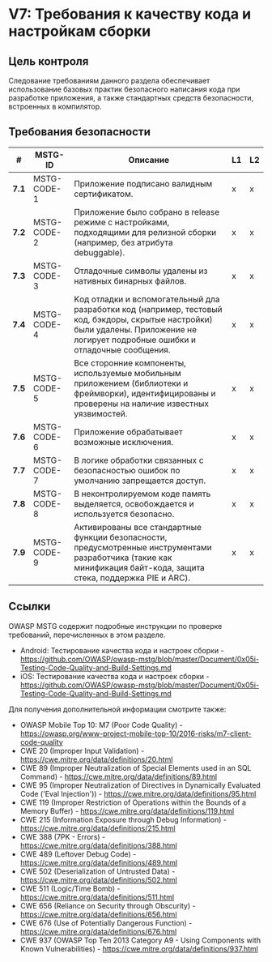# V7: Требования к качеству кода и настройкам сборки

## Цель контроля

Следование требованиям данного раздела обеспечивает использование базовых практик безопасного написания кода при разработке приложения, а также стандартных средств безопасности, встроенных в компилятор.

## Требования безопасности

| # | MSTG-ID | Описание | L1 | L2 |
| -- | ---------- | ---------------------- | - | - |
| **7.1** | MSTG-CODE-1 | Приложение подписано валидным сертификатом. | x | x |
| **7.2** | MSTG-CODE-2 | Приложение было собрано в release режиме с настройками, подходящими для релизной сборки (например, без атрибута debuggable). | x | x |
| **7.3** | MSTG-CODE-3 | Отладочные символы удалены из нативных бинарных файлов. | x | x |
| **7.4** | MSTG-CODE-4 | Kод отладки и вспомогательный дла разработки код (например, тестовый код, бэкдоры, скрытые настройки) были удалены. Приложение не логирует подробные ошибки и отладочные сообщения. | x | x |
| **7.5** | MSTG-CODE-5 | Все сторонние компоненты, используемые мобильным приложением (библиотеки и фреймворки), идентифицированы и проверены на наличие известных уязвимостей. | x | x |
| **7.6** | MSTG-CODE-6 | Приложение обрабатывает возможные исключения.| x | x |
| **7.7** | MSTG-CODE-7 | В логике обработки связанных с безопасностью ошибок по умолчанию запрещается доступ. | x | x |
| **7.8** | MSTG-CODE-8 | В неконтролируемом коде память выделяется, освобождается и используется безопасно.  | x | x |
| **7.9** | MSTG-CODE-9 | Активированы все стандартные функции безопасности, предусмотренные инструментами разработчика (такие как минификация байт-кода, защита стека, поддержка PIE и ARC). | x | x |

## Ссылки

OWASP MSTG содержит подробные инструкции по проверке требований, перечисленных в этом разделе.

- Android: Тестирование качества кода и настроек сборки - <https://github.com/OWASP/owasp-mstg/blob/master/Document/0x05i-Testing-Code-Quality-and-Build-Settings.md>
- iOS: Тестирование качества кода и настроек сборки - <https://github.com/OWASP/owasp-mstg/blob/master/Document/0x05i-Testing-Code-Quality-and-Build-Settings.md>

Для получения дополнительной информации смотрите также:

- OWASP Mobile Top 10: M7 (Poor Code Quality) - <https://owasp.org/www-project-mobile-top-10/2016-risks/m7-client-code-quality>
- CWE 20 (Improper Input Validation) - <https://cwe.mitre.org/data/definitions/20.html>
- CWE 89 (Improper Neutralization of Special Elements used in an SQL Command) - <https://cwe.mitre.org/data/definitions/89.html>
- CWE 95 (Improper Neutralization of Directives in Dynamically Evaluated Code ('Eval Injection')) - <https://cwe.mitre.org/data/definitions/95.html>
- CWE 119 (Improper Restriction of Operations within the Bounds of a Memory Buffer) - <https://cwe.mitre.org/data/definitions/119.html>
- CWE 215 (Information Exposure through Debug Information) - <https://cwe.mitre.org/data/definitions/215.html>
- CWE 388 (7PK - Errors) - <https://cwe.mitre.org/data/definitions/388.html>
- CWE 489 (Leftover Debug Code) - <https://cwe.mitre.org/data/definitions/489.html>
- CWE 502 (Deserialization of Untrusted Data) - <https://cwe.mitre.org/data/definitions/502.html>
- CWE 511 (Logic/Time Bomb) - <https://cwe.mitre.org/data/definitions/511.html>
- CWE 656 (Reliance on Security through Obscurity) - <https://cwe.mitre.org/data/definitions/656.html>
- CWE 676 (Use of Potentially Dangerous Function)  - <https://cwe.mitre.org/data/definitions/676.html>
- CWE 937 (OWASP Top Ten 2013 Category A9 - Using Components with Known Vulnerabilities) - <https://cwe.mitre.org/data/definitions/937.html>
